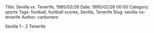 Title: Sevilla vs. Tenerife, 1995/02/26
Date: 1995/02/26 00:00
Category: sports
Tags: football, football scores, Sevilla, Tenerife
Slug: sevilla-vs-tenerife
Author: carbonero


Sevilla 1 - 2 Tenerife
